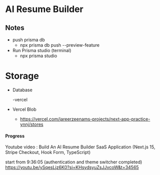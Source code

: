 # AI Resume Builder

## Notes

- push prisma db
  - npx prisma db push --preview-feature
- Run Prisma studio (terminal)
  - npx prisma studio

# Storage

- Database

  -vercel

- Vercel Blob
  - https://vercel.com/jareerzeenams-projects/next-app-practice-ynnj/stores

#### Progress

Youtube video : Build An AI Resume Builder SaaS Application (Next.js 15, Stripe Checkout, Hook Form, TypeScript)

start from 9:36:05 (authentication and theme switcher completed)
https://youtu.be/ySqesLjz6K0?si=KHsydsyuZsJJvcoW&t=34565
